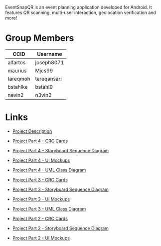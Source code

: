 EventSnapQR is an event planning application developed for Android. It features QR scanning, multi-user interaction, geolocation verification and more!

# Group Members

| CCID     | Username        |
|----------|-----------------|
| alfartos | joseph8071      |
| maurius  | Mjcs99          |
| tareqmoh | tareqansari     |
| bstahlke | bstahl9         |
| nevin2   | n3vin2          |

# Links
- [Project Description](https://eclass.srv.ualberta.ca/mod/page/view.php?id=7590575)

- [Project Part 4 - CRC Cards](https://github.com/CMPUT301W24T19/EventSnapQR/wiki/Project-Part-4-%E2%80%90-CRC-Cards)
- [Project Part 4 - Storyboard Sequence Diagram](https://github.com/CMPUT301W24T19/EventSnapQR/wiki/Project-Part-4-%E2%80%90-Storyboard-Sequence-Diagram)
- [Project Part 4 - UI Mockups](https://github.com/CMPUT301W24T19/EventSnapQR/wiki/Project-Part-4-%E2%80%90-UI-Mockups)
- [Project Part 4 - UML Class Diagram](https://github.com/CMPUT301W24T19/EventSnapQR/wiki/Project-Part-4-%E2%80%90-UML-Class-Diagram)

- [Project Part 3 - CRC Cards](https://github.com/CMPUT301W24T19/EventSnapQR/wiki/Project-Part-3-%E2%80%90-CRC-Cards)
- [Project Part 3 - Storyboard Sequence Diagram](https://github.com/CMPUT301W24T19/EventSnapQR/wiki/Project-Part-3-%E2%80%90-Storyboard-Sequence-Diagram)
- [Project Part 3 - UI Mockups](https://github.com/CMPUT301W24T19/EventSnapQR/wiki/Project-Part-3-%E2%80%90-UI-Mockups)
- [Project Part 3 - UML Class Diagram](https://github.com/CMPUT301W24T19/EventSnapQR/wiki/Project-Part-3-‐-UML-Class-Diagram)

- [Project Part 2 - CRC Cards](https://github.com/CMPUT301W24T19/EventSnapQR/wiki/Project-Part-2-%E2%80%90-CRC-Cards)
- [Project Part 2 - Storyboard Sequence Diagram](https://github.com/CMPUT301W24T19/EventSnapQR/wiki/Project-Part-2-%E2%80%90-Storyboard-Sequence-Diagram)
- [Project Part 2 - UI Mockups](https://github.com/CMPUT301W24T19/EventSnapQR/wiki/Project-Part-2-%E2%80%90-UI-Mockups)
